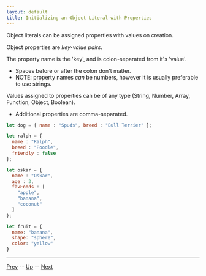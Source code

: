 ```yaml
---
layout: default
title: Initializing an Object Literal with Properties
---
```

Object literals can be assigned properties with values on creation.

Object properties are *key-value pairs*.

The property name is the 'key', and is colon-separated from it's 'value'. 
* Spaces before or after the colon don't matter.
* NOTE: property names *can* be numbers, however it is usually preferable to use strings.

Values assigned to properties can be of any type (String, Number, Array, Function, Object, Boolean).

* Additional properties are comma-separated.

```javascript
let dog = { name : "Spuds", breed : "Bull Terrier" };

let ralph = {
  name : "Ralph",
  breed : "Poodle",
  friendly : false
};

let oskar = {
  name : "Oskar",
  age : 3,
  favFoods : [
    "apple",
    "banana",
    "coconut"
  ]
};

let fruit = {
  name: "banana",
  shape: "sphere",
  color: "yellow"
}
```

<hr>

[Prev](creatingObjects.md) -- [Up](README.md) -- [Next](manipulatingProperties.md)

